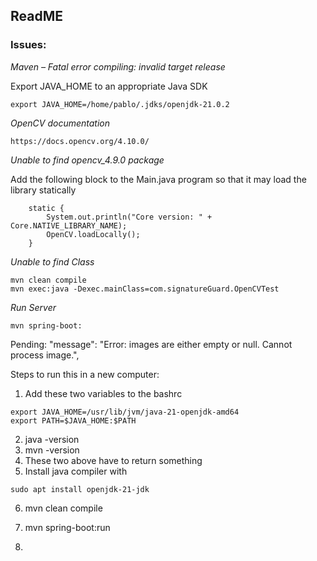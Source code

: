 ## ReadME

### Issues:

*Maven – Fatal error compiling: invalid target release*

Export JAVA_HOME to an appropriate Java SDK
```
export JAVA_HOME=/home/pablo/.jdks/openjdk-21.0.2
```

*OpenCV documentation*

```commandline
https://docs.opencv.org/4.10.0/
```

*Unable to find opencv_4.9.0 package*

Add the following block to the Main.java program so that it may load the library statically

```
    static {
        System.out.println("Core version: " + Core.NATIVE_LIBRARY_NAME);
        OpenCV.loadLocally();
    }
```

*Unable to find Class*

```commandline
mvn clean compile
mvn exec:java -Dexec.mainClass=com.signatureGuard.OpenCVTest
```

*Run Server*

``mvn spring-boot:``

Pending:     "message": "Error: images are either empty or null. Cannot process image.",

Steps to run this in a new computer:

1. Add these two variables to the bashrc
```shell
export JAVA_HOME=/usr/lib/jvm/java-21-openjdk-amd64
export PATH=$JAVA_HOME:$PATH

```
2. java -version
3. mvn -version
4. These two above have to return something
5. Install java compiler with

```shell
sudo apt install openjdk-21-jdk
```
6. mvn clean compile
7. mvn spring-boot:run


2. 

